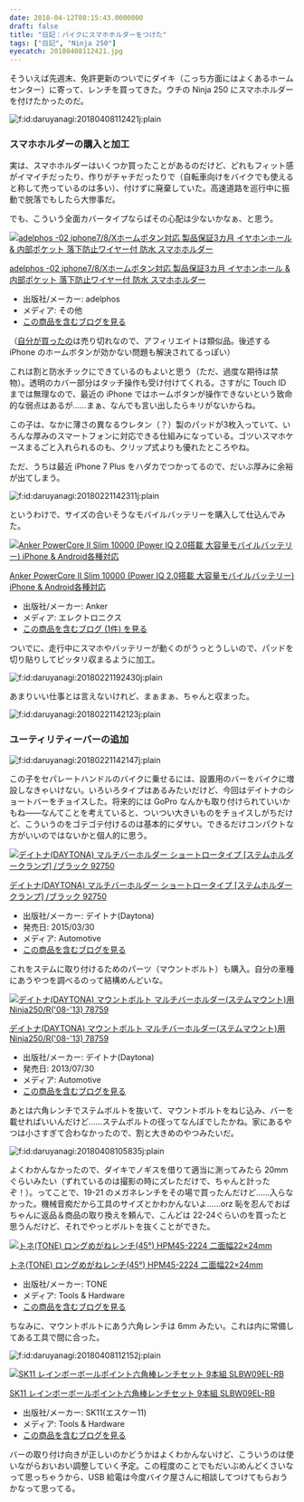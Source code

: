 ```yaml
---
date: 2018-04-12T08:15:43.0000000
draft: false
title: "日記：バイクにスマホホルダーをつけた"
tags: ["日記", "Ninja 250"]
eyecatch: 20180408112421.jpg
---
```

<p>そういえば先週末、免許更新のついでにダイキ（こっち方面にはよくあるホームセンター）に寄って、レンチを買ってきた。ウチの Ninja 250 にスマホホルダーを付けたかったのだ。</p><p><span itemscope itemtype="http://schema.org/Photograph"><img src="20180408112421.jpg" alt="f:id:daruyanagi:20180408112421j:plain" title="f:id:daruyanagi:20180408112421j:plain" class="hatena-fotolife" itemprop="image"></span><br />
</p>

<div class="section">
<h3>スマホホルダーの購入と加工</h3>
<p>実は、スマホホルダーはいくつか買ったことがあるのだけど、どれもフィット感がイマイチだったり、作りがチャチだったりで（自転車向けをバイクでも使えると称して売っているのは多い）、付けずに廃棄していた。高速道路を巡行中に振動で脱落でもしたら大惨事だ。</p><p>でも、こういう全面カバータイプならばその心配は少ないかなぁ、と思う。</p><p><div class="hatena-asin-detail"><a href="http://www.amazon.co.jp/exec/obidos/ASIN/B071WMQG7Q/bestylesnet-22/"><img src="https://images-fe.ssl-images-amazon.com/images/I/51aDlbvTPaL._SL160_.jpg" class="hatena-asin-detail-image" alt="adelphos -02 iphone7/8/Xホームボタン対応 製品保証3カ月 イヤホンホール & 内部ポケット 落下防止ワイヤー付 防水 スマホホルダー" title="adelphos -02 iphone7/8/Xホームボタン対応 製品保証3カ月 イヤホンホール & 内部ポケット 落下防止ワイヤー付 防水 スマホホルダー"></a><div class="hatena-asin-detail-info"><p class="hatena-asin-detail-title"><a href="http://www.amazon.co.jp/exec/obidos/ASIN/B071WMQG7Q/bestylesnet-22/">adelphos -02 iphone7/8/Xホームボタン対応 製品保証3カ月 イヤホンホール & 内部ポケット 落下防止ワイヤー付 防水 スマホホルダー</a></p><ul><li><span class="hatena-asin-detail-label">出版社/メーカー:</span> adelphos</li><li><span class="hatena-asin-detail-label">メディア:</span> その他</li><li><a href="http://d.hatena.ne.jp/asin/B071WMQG7Q/bestylesnet-22" target="_blank">この商品を含むブログを見る</a></li></ul></div><div class="hatena-asin-detail-foot"></div></div></p><p>（<a href="https://www.amazon.co.jp/gp/product/B076SR3CG7/">&#x81EA;&#x5206;&#x304C;&#x8CB7;&#x3063;&#x305F;&#x306E;</a>は売り切れなので、アフィリエイトは類似品。後述する iPhone のホームボタンが効かない問題も解決されてるっぽい）</p><p>これは割と防水チックにできているのもよいと思う（ただ、過度な期待は禁物）。透明のカバー部分はタッチ操作も受け付けてくれる。さすがに Touch ID までは無理なので、最近の iPhone ではホームボタンが操作できないという致命的な弱点はあるが……まぁ、なんでも言い出したらキリがないからね。</p><p>この子は、なかに薄さの異なるウレタン（？）製のパッドが3枚入っていて、いろんな厚みのスマートフォンに対応できる仕組みになっている。ゴツいスマホケースまるごと入れられるのも、クリップ式よりも優れたところやね。</p><p>ただ、うちは最近 iPhone 7 Plus をハダカでつかってるので、だいぶ厚みに余裕が出てしまう。</p><p><span itemscope itemtype="http://schema.org/Photograph"><img src="20180221142311.jpg" alt="f:id:daruyanagi:20180221142311j:plain" title="f:id:daruyanagi:20180221142311j:plain" class="hatena-fotolife" itemprop="image"></span></p><p>というわけで、サイズの合いそうなモバイルバッテリーを購入して仕込んでみた。</p><p><div class="hatena-asin-detail"><a href="http://www.amazon.co.jp/exec/obidos/ASIN/B01N0XODNX/bestylesnet-22/"><img src="https://images-fe.ssl-images-amazon.com/images/I/31qbsAGSaNL._SL160_.jpg" class="hatena-asin-detail-image" alt="Anker PowerCore II Slim 10000 (Power IQ 2.0搭載 大容量モバイルバッテリー) iPhone & Android各種対応" title="Anker PowerCore II Slim 10000 (Power IQ 2.0搭載 大容量モバイルバッテリー) iPhone & Android各種対応"></a><div class="hatena-asin-detail-info"><p class="hatena-asin-detail-title"><a href="http://www.amazon.co.jp/exec/obidos/ASIN/B01N0XODNX/bestylesnet-22/">Anker PowerCore II Slim 10000 (Power IQ 2.0搭載 大容量モバイルバッテリー) iPhone & Android各種対応</a></p><ul><li><span class="hatena-asin-detail-label">出版社/メーカー:</span> Anker</li><li><span class="hatena-asin-detail-label">メディア:</span> エレクトロニクス</li><li><a href="http://d.hatena.ne.jp/asin/B01N0XODNX/bestylesnet-22" target="_blank">この商品を含むブログ (1件) を見る</a></li></ul></div><div class="hatena-asin-detail-foot"></div></div></p><p>ついでに、走行中にスマホやバッテリーが動くのがうっとうしいので、パッドを切り貼りしてピッタリ収まるように加工。</p><p><span itemscope itemtype="http://schema.org/Photograph"><img src="20180221192430.jpg" alt="f:id:daruyanagi:20180221192430j:plain" title="f:id:daruyanagi:20180221192430j:plain" class="hatena-fotolife" itemprop="image"></span></p><p>あまりいい仕事とは言えないけれど、まぁまぁ、ちゃんと収まった。</p><p><span itemscope itemtype="http://schema.org/Photograph"><img src="20180221142123.jpg" alt="f:id:daruyanagi:20180221142123j:plain" title="f:id:daruyanagi:20180221142123j:plain" class="hatena-fotolife" itemprop="image"></span><br />
</p>

</div>
<div class="section">
<h3>ユーティリティーバーの追加</h3>
<p><span itemscope itemtype="http://schema.org/Photograph"><img src="20180221142147.jpg" alt="f:id:daruyanagi:20180221142147j:plain" title="f:id:daruyanagi:20180221142147j:plain" class="hatena-fotolife" itemprop="image"></span></p><p>この子をセパレートハンドルのバイクに乗せるには、設置用のバーをバイクに増設しなきゃいけない。いろいろタイプはあるみたいだけど、今回はデイトナのショートバーをチョイスした。将来的には GoPro なんかも取り付けられていいかもね――なんてことを考えていると、ついつい大きいものをチョイスしがちだけど、こういうのをゴテゴテ付けるのは基本的にダサい。できるだけコンパクトな方がいいのではないかと個人的に思う。</p><p><div class="hatena-asin-detail"><a href="http://www.amazon.co.jp/exec/obidos/ASIN/B00V6BHY0Q/bestylesnet-22/"><img src="https://images-fe.ssl-images-amazon.com/images/I/3120RzaLjAL._SL160_.jpg" class="hatena-asin-detail-image" alt="デイトナ(DAYTONA) マルチバーホルダー ショートロータイプ [ステムホルダークランプ] /ブラック 92750" title="デイトナ(DAYTONA) マルチバーホルダー ショートロータイプ [ステムホルダークランプ] /ブラック 92750"></a><div class="hatena-asin-detail-info"><p class="hatena-asin-detail-title"><a href="http://www.amazon.co.jp/exec/obidos/ASIN/B00V6BHY0Q/bestylesnet-22/">デイトナ(DAYTONA) マルチバーホルダー ショートロータイプ [ステムホルダークランプ] /ブラック 92750</a></p><ul><li><span class="hatena-asin-detail-label">出版社/メーカー:</span> デイトナ(Daytona)</li><li><span class="hatena-asin-detail-label">発売日:</span> 2015/03/30</li><li><span class="hatena-asin-detail-label">メディア:</span> Automotive</li><li><a href="http://d.hatena.ne.jp/asin/B00V6BHY0Q/bestylesnet-22" target="_blank">この商品を含むブログを見る</a></li></ul></div><div class="hatena-asin-detail-foot"></div></div></p><p>これをステムに取り付けるためのパーツ（マウントボルト）も購入。自分の車種にあうやつを調べるのって結構めんどいな。</p><p><div class="hatena-asin-detail"><a href="http://www.amazon.co.jp/exec/obidos/ASIN/B00DDE0H1C/bestylesnet-22/"><img src="https://images-fe.ssl-images-amazon.com/images/I/31pnOeDK0lL._SL160_.jpg" class="hatena-asin-detail-image" alt="デイトナ(DAYTONA) マウントボルト マルチバーホルダー(ステムマウント)用 Ninja250/R('08-'13) 78759" title="デイトナ(DAYTONA) マウントボルト マルチバーホルダー(ステムマウント)用 Ninja250/R('08-'13) 78759"></a><div class="hatena-asin-detail-info"><p class="hatena-asin-detail-title"><a href="http://www.amazon.co.jp/exec/obidos/ASIN/B00DDE0H1C/bestylesnet-22/">デイトナ(DAYTONA) マウントボルト マルチバーホルダー(ステムマウント)用 Ninja250/R('08-'13) 78759</a></p><ul><li><span class="hatena-asin-detail-label">出版社/メーカー:</span> デイトナ(Daytona)</li><li><span class="hatena-asin-detail-label">発売日:</span> 2013/07/30</li><li><span class="hatena-asin-detail-label">メディア:</span> Automotive</li><li><a href="http://d.hatena.ne.jp/asin/B00DDE0H1C/bestylesnet-22" target="_blank">この商品を含むブログを見る</a></li></ul></div><div class="hatena-asin-detail-foot"></div></div></p><p>あとは六角レンチでステムボルトを抜いて、マウントボルトをねじ込み、バーを載せればいいんだけど……ステムボルトの径ってなんぼでしたかね。家にあるやつは小さすぎて合わなかったので、割と大きめのやつみたいだ。</p><p><span itemscope itemtype="http://schema.org/Photograph"><img src="20180408105835.jpg" alt="f:id:daruyanagi:20180408105835j:plain" title="f:id:daruyanagi:20180408105835j:plain" class="hatena-fotolife" itemprop="image"></span></p><p>よくわかんなかったので、ダイキでノギスを借りて適当に測ってみたら 20mm ぐらいみたい（ずれているのは撮影の時にズレただけで、ちゃんと計ったぞ！）。ってことで、19-21 のメガネレンチをその場で買ったんだけど……入らなかった。機械音痴だから工具のサイズとかわかんないよ……orz 恥を忍んでおばちゃんに返品＆商品の取り換えを頼んで、こんどは 22-24ぐらいのを買ったと思うんだけど、それでやっとボルトを抜くことができた。</p><p><div class="hatena-asin-detail"><a href="http://www.amazon.co.jp/exec/obidos/ASIN/B005LB0WC4/bestylesnet-22/"><img src="https://images-fe.ssl-images-amazon.com/images/I/31UYGajWjJL._SL160_.jpg" class="hatena-asin-detail-image" alt="トネ(TONE) ロングめがねレンチ(45°) HPM45-2224 二面幅22×24mm" title="トネ(TONE) ロングめがねレンチ(45°) HPM45-2224 二面幅22×24mm"></a><div class="hatena-asin-detail-info"><p class="hatena-asin-detail-title"><a href="http://www.amazon.co.jp/exec/obidos/ASIN/B005LB0WC4/bestylesnet-22/">トネ(TONE) ロングめがねレンチ(45°) HPM45-2224 二面幅22×24mm</a></p><ul><li><span class="hatena-asin-detail-label">出版社/メーカー:</span> TONE</li><li><span class="hatena-asin-detail-label">メディア:</span> Tools & Hardware</li><li><a href="http://d.hatena.ne.jp/asin/B005LB0WC4/bestylesnet-22" target="_blank">この商品を含むブログを見る</a></li></ul></div><div class="hatena-asin-detail-foot"></div></div></p><p>ちなみに、マウントボルトにあう六角レンチは 6mm みたい。これは内に常備してある工具で間に合った。</p><p><span itemscope itemtype="http://schema.org/Photograph"><img src="20180408112152.jpg" alt="f:id:daruyanagi:20180408112152j:plain" title="f:id:daruyanagi:20180408112152j:plain" class="hatena-fotolife" itemprop="image"></span></p><p><div class="hatena-asin-detail"><a href="http://www.amazon.co.jp/exec/obidos/ASIN/B005HZYJUK/bestylesnet-22/"><img src="https://images-fe.ssl-images-amazon.com/images/I/411hS4phnpL._SL160_.jpg" class="hatena-asin-detail-image" alt="SK11 レインボーボールポイント六角棒レンチセット 9本組 SLBW09EL-RB" title="SK11 レインボーボールポイント六角棒レンチセット 9本組 SLBW09EL-RB"></a><div class="hatena-asin-detail-info"><p class="hatena-asin-detail-title"><a href="http://www.amazon.co.jp/exec/obidos/ASIN/B005HZYJUK/bestylesnet-22/">SK11 レインボーボールポイント六角棒レンチセット 9本組 SLBW09EL-RB</a></p><ul><li><span class="hatena-asin-detail-label">出版社/メーカー:</span> SK11(エスケー11)</li><li><span class="hatena-asin-detail-label">メディア:</span> Tools & Hardware</li><li><a href="http://d.hatena.ne.jp/asin/B005HZYJUK/bestylesnet-22" target="_blank">この商品を含むブログを見る</a></li></ul></div><div class="hatena-asin-detail-foot"></div></div></p><p>バーの取り付け向きが正しいのかどうかはよくわかんないけど、こういうのは使いながらおいおい調整していく予定。この程度のことでもだいぶめんどくさいなって思っちゃうから、USB 給電は今度バイク屋さんに相談してつけてもらおうかなって思ってる。</p>

</div>